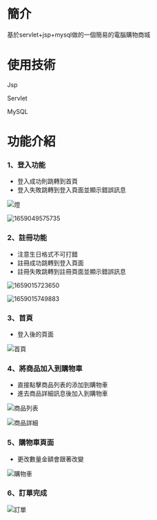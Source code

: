 # 簡介
基於servlet+jsp+mysql做的一個簡易的電腦購物商城

# 使用技術
Jsp

Servlet

MySQL

# 功能介紹

### 1、登入功能
* 登入成功則跳轉到首頁
* 登入失敗跳轉到登入頁面並顯示錯誤訊息

![燈](https://user-images.githubusercontent.com/82807965/181730533-a96051b1-954d-40ad-a4f0-d45abeb9cb8a.jpg )

![1659049575735](https://user-images.githubusercontent.com/82807965/181732841-8d30e0f8-b79e-4ebd-85c7-cbb02a74dc14.jpg)

### 2、註冊功能
* 注意生日格式不可打錯
* 註冊成功跳轉到登入頁面
* 註冊失敗跳轉到註冊頁面並顯示錯誤訊息

![1659015723650](https://user-images.githubusercontent.com/82807965/181733620-7b3e3652-51c9-417b-af2d-1467408188b0.jpg)

![1659015749883](https://user-images.githubusercontent.com/82807965/181733634-0b4b3723-c027-40df-932b-3099d2ed72e7.jpg)

### 3、首頁
* 登入後的頁面

![首頁](https://user-images.githubusercontent.com/82807965/181734157-0a5bbc07-d337-47c3-878c-ca2b7a5874e7.jpg)

### 4、將商品加入到購物車
* 直接點擊商品列表的添加到購物車
* 進去商品詳細訊息後加入到購物車

![商品列表](https://user-images.githubusercontent.com/82807965/181735409-a9097284-0766-43ee-82fb-78f1f7a5011f.jpg)

![商品詳細](https://user-images.githubusercontent.com/82807965/181735711-3cfc3bdc-245d-49ab-9ce8-84abf73bc46c.jpg)

### 5、購物車頁面
* 更改數量金額會跟著改變

![購物車](https://user-images.githubusercontent.com/82807965/182019195-f59edff1-3fe5-4bd0-bf5f-2cbdf19a3d79.jpg)

### 6、訂單完成

![訂單](https://user-images.githubusercontent.com/82807965/182019279-6d1a9bea-a0be-4784-be62-c1e0d229b5fe.jpg)





